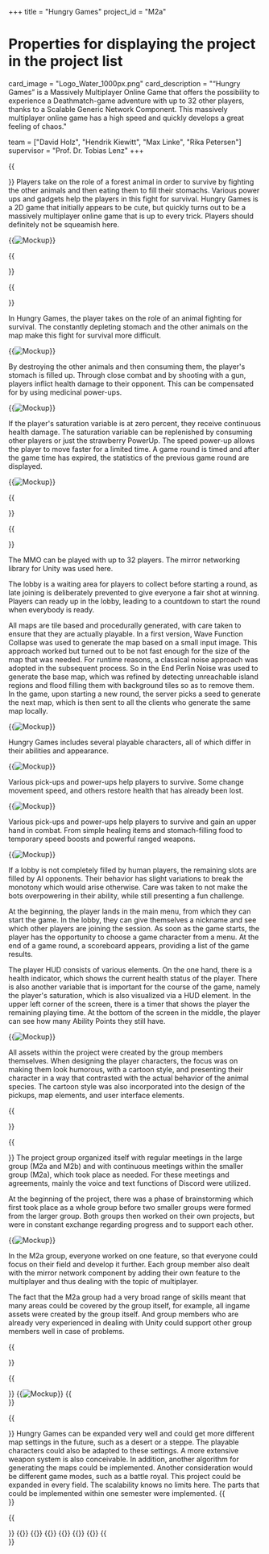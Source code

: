 +++
title = "Hungry Games"
project_id = "M2a"

# Properties for displaying the project in the project list
card_image = "Logo_Water_1000px.png"
card_description = "“Hungry Games” is a Massively Multiplayer Online Game that offers the possibility to experience a Deathmatch-game adventure with up to 32 other players, thanks to a Scalable Generic Network Component. This massively multiplayer online game has a high speed and quickly develops a great feeling of chaos." 


team = ["David Holz", "Hendrik Kiewitt", "Max Linke", "Rika Petersen"]
supervisor = "Prof. Dr. Tobias Lenz"
+++



{{<section title="Our Goal">}}
Players take on the role of a forest animal in order to survive by fighting the other animals and then eating them to fill their stomachs.
Various power ups and gadgets help the players in this fight for survival.
Hungry Games is a 2D game that initially appears to be cute, but quickly turns out to be a massively multiplayer online game that is up to every trick. Players should definitely not be squeamish here. 

{{<image src="HungryGames_Logo_1000px.png" alt="Mockup" >}}

{{</section>}}

{{<section title="Game Play">}}

In Hungry Games, the player takes on the role of an animal fighting for survival. The constantly depleting stomach and the other animals on the map make this fight for survival more difficult.

{{<image src="HungryGames_PawFightEating.gif" alt="Mockup" >}}
 
 By destroying the other animals and then consuming them, the player's stomach is filled up. Through close combat and by shooting with a gun, players inflict health damage to their opponent. This can be compensated for by using medicinal power-ups.

{{<image src="HungryGames_Shooting.gif" alt="Mockup" >}}

 If the player's saturation variable is at zero percent, they receive continuous health damage. The saturation variable can be replenished by consuming other players or just the strawberry PowerUp. The speed power-up allows the player to move faster for a limited time. A game round is timed and after the game time has expired, the statistics of the previous game round are displayed.

{{<image src="HungryGames_SpeedBoost.gif" alt="Mockup" >}}

{{</section>}}

{{<section title="Features">}}

The MMO can be played with up to 32 players. The mirror networking library for Unity was used here. 

The lobby is a waiting area for players to collect before starting a round, as late joining is deliberately prevented to give everyone a fair shot at winning. Players can ready up in the lobby, leading to a countdown to start the round when everybody is ready. 


All maps are tile based and procedurally generated, with care taken to ensure that they are actually playable. In a first version, Wave Function Collapse was used to generate the map based on a small input image. This approach worked but turned out to be not fast enough for the size of the map that was needed. For runtime reasons, a classical noise approach was adopted in the subsequent process. So in the End Perlin Noise was used to generate the base map, which was refined by detecting unreachable island regions and flood filling them with background tiles so as to remove them. In the game, upon starting a new round, the server picks a seed to generate the next map, which is then sent to all the clients who generate the same map locally. 

{{<image src="HungryGamesMaps01.png" alt="Mockup" >}}

Hungry Games includes several playable characters, all of which differ in their abilities and appearance.

{{<image src="HungryGamesCharacter.png" alt="Mockup" >}}

Various pick-ups and power-ups help players to survive. Some change movement speed, and others restore health that has already been lost.

{{<image src="HungryGamesPickUps.png" alt="Mockup" >}}

Various pick-ups and power-ups help players to survive and gain an upper hand in combat. From simple healing items and stomach-filling food to temporary speed boosts and powerful ranged weapons. 

{{<image src="HungryGamesHidingspots.png" alt="Mockup" >}}

If a lobby is not completely filled by human players, the remaining slots are filled by AI opponents. Their behavior has slight variations to break the monotony which would arise otherwise. Care was taken to not make the bots overpowering in their ability, while still presenting a fun challenge.

At the beginning, the player lands in the main menu, from which they can start the game. In the lobby, they can give themselves a nickname and see which other players are joining the session. As soon as the game starts, the player has the opportunity to choose a game character from a menu. At the end of a game round, a scoreboard appears, providing a list of the game results.

The player HUD consists of various elements. On the one hand, there is a health indicator, which shows the current health status of the player. There is also another variable that is important for the course of the game, namely the player's saturation, which is also visualized via a HUD element. In the upper left corner of the screen, there is a timer that shows the player the remaining playing time. At the bottom of the screen in the middle, the player can see how many Ability Points they still have.

{{<image src="HungryGames_HUD_Elements.png" alt="Mockup" >}}

All assets within the project were created by the group members themselves. When designing the player characters, the focus was on making them look humorous, with a cartoon style, and presenting their character in a way that contrasted with the actual behavior of the animal species. The cartoon style was also incorporated into the design of the pickups, map elements, and user interface elements.

{{</section>}}


{{<section title="Process">}}
The project group organized itself with regular meetings in the large group (M2a and M2b) and with continuous meetings within the smaller group (M2a), which took place as needed. For these meetings and agreements, mainly the voice and text functions of Discord were utilized.

At the beginning of the project, there was a phase of brainstorming which first took place as a whole group before two smaller groups were formed from the larger group. Both groups then worked on their own projects, but were in constant exchange regarding progress and to support each other.

{{<image src="MMO Brainstorm.jpg" alt="Mockup" >}}

In the M2a group, everyone worked on one feature, so that everyone could focus on their field and develop it further. Each group member also dealt with the mirror network component by adding their own feature to the multiplayer and thus dealing with the topic of multiplayer.

The fact that the M2a group had a very broad range of skills meant that many areas could be covered by the group itself, for example, all ingame assets were created by the group itself. And group members who are already very experienced in dealing with Unity could support other group members well in case of problems. 

{{</section>}}

{{<section title="Tech Stack">}}
{{<image src="HungryGamesTechStack.png" alt="Mockup" >}}
{{</section>}}

{{<section title="Future">}}
Hungry Games can be expanded very well and could get more different map settings in the future, such as a desert or a steppe. 
The playable characters could also be adapted to these settings. A more extensive weapon system is also conceivable. 
In addition, another algorithm for generating the maps could be implemented. 
Another consideration would be different game modes, such as a battle royal. 
This project could be expanded in every field. The scalability knows no limits here. The parts that could be implemented within one semester were implemented. 
{{</section>}}

{{<section title="Team">}}
{{<gallery>}}
{{<team-member image="david_holz.png" name="David Holz">}}
{{<team-member image="hendrik_kiewitt.png" name="Hendrik Kiewitt">}}
{{<team-member image="max_linke.png" name="Max Linke">}}
{{<team-member image="rika_petersen.png" name="Rika Petersen">}}
{{</gallery>}}
{{</section>}}